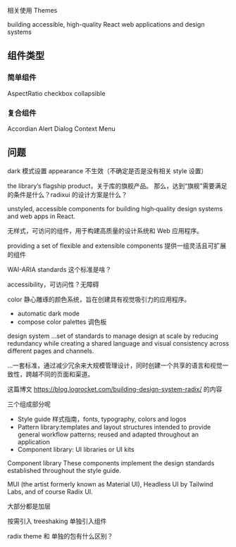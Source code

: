 相关使用
Themes

building accessible, high-quality React web applications and design systems

## 组件类型
### 简单组件
AspectRatio
checkbox
collapsible

### 复合组件
Accordian
Alert Dialog
Context Menu

## 问题
dark 模式设置 appearance 不生效（不确定是否是没有相关 style 设置）

the library’s flagship product，关于库的旗舰产品。
那么，达到“旗舰”需要满足的条件是什么？radixui 的设计方案是什么？

unstyled, accessible components for building high‑quality design systems and web apps in React.

无样式，可访问的组件，用于构建高质量的设计系统和 Web 应用程序。

providing a set of flexible and extensible components
提供一组灵活且可扩展的组件

WAI-ARIA standards 这个标准是啥？

accessibility，可访问性？无障碍

color
静心雕琢的颜色系统，旨在创建具有视觉吸引力的应用程序。
* automatic dark mode 
* compose color palettes  调色板

design system
…set of standards to manage design at scale by reducing redundancy while creating a shared language and visual consistency across different pages and channels.

…一套标准，通过减少冗余来大规模管理设计，同时创建一个共享的语言和视觉一致性，跨越不同的页面和渠道。

这篇博文 https://blog.logrocket.com/building-design-system-radix/ 的内容

三个组成部分呢
* Style guide 样式指南，fonts, typography, colors and logos
* Pattern library:templates and layout structures intended to provide general workflow patterns; reused and adapted throughout an application
* Component library: UI libraries or UI kits

Component library
These components implement the design standards established throughout the style guide.

MUI (the artist formerly known as Material UI), Headless UI by Tailwind Labs, and of course Radix UI.

大部分都是加层


按需引入 treeshaking
单独引入组件 

radix theme 和 单独的包有什么区别？

